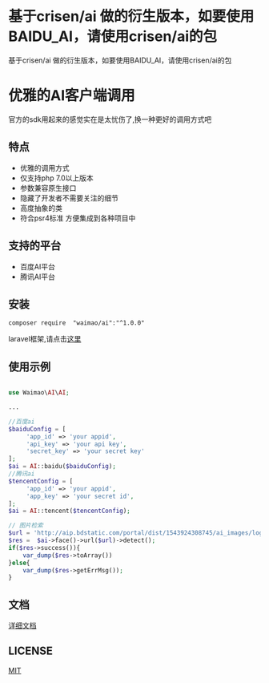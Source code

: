 # 基于crisen/ai 做的衍生版本，如要使用BAIDU_AI，请使用crisen/ai的包

基于crisen/ai 做的衍生版本，如要使用BAIDU_AI，请使用crisen/ai的包

# 优雅的AI客户端调用

官方的sdk用起来的感觉实在是太忧伤了,换一种更好的调用方式吧

## 特点

- 优雅的调用方式
- 仅支持php 7.0以上版本
- 参数兼容原生接口
- 隐藏了开发者不需要关注的细节
- 高度抽象的类
- 符合psr4标准 方便集成到各种项目中

## 支持的平台

- 百度AI平台
- 腾讯AI平台

## 安装

~~~
composer require  "waimao/ai":"^1.0.0"
~~~

laravel框架,请点击[这里](https://github.com/reddrake/laravel-ai)

## 使用示例

~~~php

use Waimao\AI\AI;

...

//百度ai
$baiduConfig = [
     'app_id' => 'your appid',
     'api_key' => 'your api key',
     'secret_key' => 'your secret key'
];
$ai = AI::baidu($baiduConfig);
//腾讯ai
$tencentConfig = [
     'app_id' => 'your appid',
     'app_key' => 'your secret id',
];
$ai = AI::tencent($tencentConfig);

// 图片检索
$url = 'http://aip.bdstatic.com/portal/dist/1543924308745/ai_images/logo.png';
$res = 	$ai->face()->url($url)->detect();
if($res->success()){
    var_dump($res->toArray())
}else{
    var_dump($res->getErrMsg());
}
~~~

## 文档

[详细文档](https://doc.crisen.org/ai)

## LICENSE

[MIT](LICENSE)

